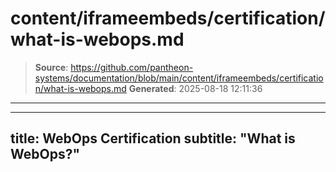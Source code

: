 # content/iframeembeds/certification/what-is-webops.md

> **Source**: https://github.com/pantheon-systems/documentation/blob/main/content/iframeembeds/certification/what-is-webops.md
> **Generated**: 2025-08-18 12:11:36

---

---
title: WebOps Certification
subtitle: "What is WebOps?"
---

<Partial file="certification-guide/what-is-webops.md" />
